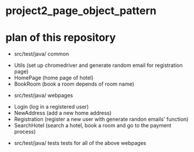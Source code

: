 # project2_page_object_pattern

# plan of this repository 

* src/test/java/ common
 - Utils (set up chromedriver and generate random email for registration page)
 - HomePage (home page of hotel)
 - BookRoom (book a room depends of room name)

* src/test/java/ webpages
- Login (log in a registered user)
- NewAddress (add a new home address) 
- Registration (register a new user with generate randon emails' function)
- SearchHotel (search a hotel, book a room and go to the payment process)

* src/test/java/ tests
  tests for all of the above webpages 
